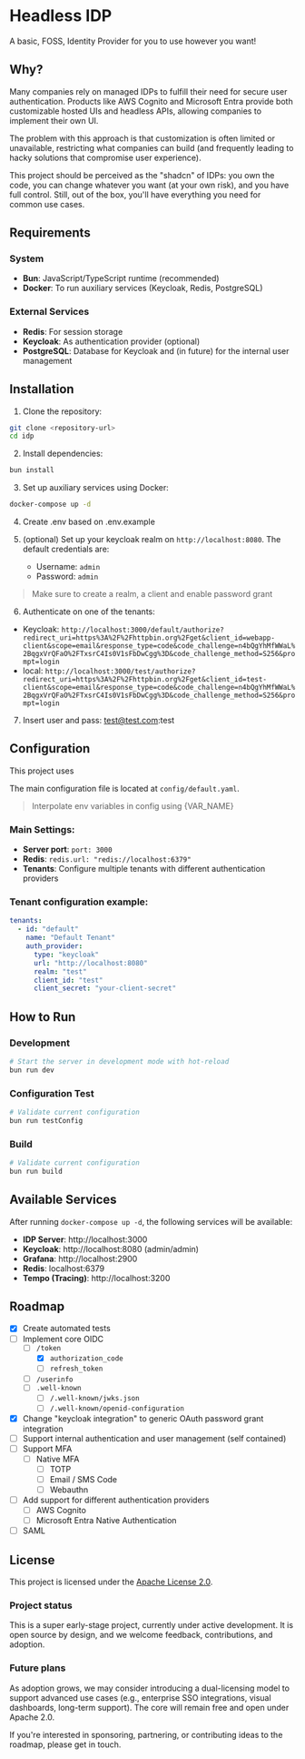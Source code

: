 # Headless IDP

A basic, FOSS, Identity Provider for you to use however you want!

## Why?

Many companies rely on managed IDPs to fulfill their need for secure user authentication. Products like AWS Cognito and Microsoft Entra provide both customizable hosted UIs and headless APIs, allowing companies to implement their own UI.

The problem with this approach is that customization is often limited or unavailable, restricting what companies can build (and frequently leading to hacky solutions that compromise user experience).

This project should be perceived as the "shadcn" of IDPs: you own the code, you can change whatever you want (at your own risk), and you have full control. Still, out of the box, you'll have everything you need for common use cases.


## Requirements

### System
- **Bun**: JavaScript/TypeScript runtime (recommended)
- **Docker**: To run auxiliary services (Keycloak, Redis, PostgreSQL)

### External Services
- **Redis**: For session storage
- **Keycloak**: As authentication provider (optional)
- **PostgreSQL**: Database for Keycloak and (in future) for the internal user management

## Installation

1. Clone the repository:
```bash
git clone <repository-url>
cd idp
```

2. Install dependencies:
```bash
bun install
```

3. Set up auxiliary services using Docker:
```bash
docker-compose up -d
```

4. Create .env based on .env.example

5. (optional) Set up your keycloak realm on `http://localhost:8080`. The default credentials are:
   - Username: `admin`
   - Password: `admin`

> Make sure to create a realm, a client and enable password grant

6. Authenticate on one of the tenants:
- Keycloak: `http://localhost:3000/default/authorize?redirect_uri=https%3A%2F%2Fhttpbin.org%2Fget&client_id=webapp-client&scope=email&response_type=code&code_challenge=n4bQgYhMfWWaL%2BqgxVrQFaO%2FTxsrC4Is0V1sFbDwCgg%3D&code_challenge_method=S256&prompt=login`
- local: `http://localhost:3000/test/authorize?redirect_uri=https%3A%2F%2Fhttpbin.org%2Fget&client_id=test-client&scope=email&response_type=code&code_challenge=n4bQgYhMfWWaL%2BqgxVrQFaO%2FTxsrC4Is0V1sFbDwCgg%3D&code_challenge_method=S256&prompt=login`

7. Insert user and pass: test@test.com:test

## Configuration

This project uses

The main configuration file is located at `config/default.yaml`. 

> Interpolate env variables in config using {VAR_NAME}

### Main Settings:

- **Server port**: `port: 3000`
- **Redis**: `redis.url: "redis://localhost:6379"`
- **Tenants**: Configure multiple tenants with different authentication providers

### Tenant configuration example:
```yaml
tenants:
  - id: "default"
    name: "Default Tenant"
    auth_provider:
      type: "keycloak"
      url: "http://localhost:8080"
      realm: "test"
      client_id: "test"
      client_secret: "your-client-secret"
```

## How to Run

### Development
```bash
# Start the server in development mode with hot-reload
bun run dev
```

### Configuration Test
```bash
# Validate current configuration
bun run testConfig
```

### Build
```bash
# Validate current configuration
bun run build
```

## Available Services

After running `docker-compose up -d`, the following services will be available:

- **IDP Server**: http://localhost:3000
- **Keycloak**: http://localhost:8080 (admin/admin)
- **Grafana**: http://localhost:2900
- **Redis**: localhost:6379
- **Tempo (Tracing)**: http://localhost:3200

## Roadmap

- [x] Create automated tests
- [ ] Implement core OIDC
  - [ ] `/token`
    - [x] `authorization_code`
    - [ ] `refresh_token`
  - [ ] `/userinfo`
  - [ ] `.well-known`
    - [ ] `/.well-known/jwks.json`
    - [ ] `/.well-known/openid-configuration`
- [x] Change "keycloak integration" to generic OAuth password grant integration
- [ ] Support internal authentication and user management (self contained)
- [ ] Support MFA
  - [ ] Native MFA
    - [ ] TOTP
    - [ ] Email / SMS Code
    - [ ] Webauthn
- [ ] Add support for different authentication providers
  - [ ] AWS Cognito
  - [ ] Microsoft Entra Native Authentication
- [ ] SAML

## License

This project is licensed under the [Apache License 2.0](./LICENSE).

### Project status

This is a super early-stage project, currently under active development. It is open source by design, and we welcome feedback, contributions, and adoption.

### Future plans

As adoption grows, we may consider introducing a dual-licensing model to support advanced use cases (e.g., enterprise SSO integrations, visual dashboards, long-term support). The core will remain free and open under Apache 2.0.

If you're interested in sponsoring, partnering, or contributing ideas to the roadmap, please get in touch.
